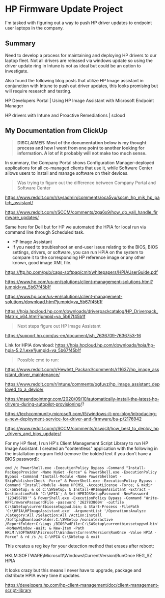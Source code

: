 # HP Firmware Update Project
I'm tasked with figuring out a way to push HP driver updates to endpoint user laptops in the company.

## Summary
Need to develop a process for maintaining and deploying HP drivers to our laptop fleet. Not all drivers are released via windows update so using the driver update ring in Intune is not as ideal but could be an option to investigate. 

Also found the following blog posts that utilize HP Image assistant in conjunction with Intune to push out driver updates, this looks promising but will require research and testing. 

HP Developers Portal | Using HP Image Assistant with Microsoft Endpoint Manager

HP drivers with Intune and Proactive Remediations | scloud

## My Documentation from ClickUp
> **DISCLAIMER: Most of the documentation below is my thought process and how I went from one point to another looking for information. A lot of it probably will not make too much sense.**

In summary, the Company Portal shows Configuration Manager-deployed applications for all co-managed clients that use it, while Software Center allows users to install and manage software on their devices.
> Was trying to figure out the difference between Company Portal and Software Center

https://www.reddit.com/r/sysadmin/comments/oca5vu/sccm_hp_mik_hp_patch_assistant/

https://www.reddit.com/r/SCCM/comments/zga6x9/how_do_yall_handle_firmware_updates/

Same here for Dell but for HP we automated the HPIA for local run via command line through Scheduled task.

- HP Image Assistant
- If you need to troubleshoot an end-user issue relating to the BIOS, BIOS settings, drivers, or software, you can run HPIA on the system to compare it to the corresponding HP reference image or any other known, good image XML file.

https://ftp.hp.com/pub/caps-softpaq/cmit/whitepapers/HPIAUserGuide.pdf

https://www.hp.com/us-en/solutions/client-management-solutions.html?jumpid=va_5b67f45b1f

https://www.hp.com/us-en/solutions/client-management-solutions/download.html?jumpid=va_5b67f45b1f

https://hpia.hpcloud.hp.com/downloads/driverpackcatalog/HP_Driverpack_Matrix_x64.html?jumpid=va_5b67f45b1f

> Next steps figure out HP Image Assistant

https://support.hp.com/us-en/document/ish_7636709-7636753-16

Link for HPIA download: https://hpia.hpcloud.hp.com/downloads/hpia/hp-hpia-5.2.1.exe?jumpid=va_5b67f45b1f

> Possible cmd to run:

https://www.reddit.com/r/Hewlett_Packard/comments/r11637/hp_image_assistant_driver_maintenance/

https://www.reddit.com/r/Intune/comments/ogfuvz/hp_image_assistant_deployed_to_a_device/

https://msendpointmgr.com/2020/09/10/automatically-install-the-latest-hp-drivers-during-autopilot-provisioning/?

https://techcommunity.microsoft.com/t5/windows-it-pro-blog/introducing-a-new-deployment-service-for-driver-and-firmware/ba-p/2176942

https://www.reddit.com/r/SCCM/comments/nswjs3/how_best_to_deploy_hp_drivers_and_bios_updates/

For my HP fleet, I run HP's Client Management Script Library to run HP Image Assistant. I created an "contentless" application with the following in the installation program field (remove the bolded text if you don't have a BIOS password):

```
cmd /c PowerShell.exe -ExecutionPolicy Bypass -Command "Install-PackageProvider -Name NuGet -Force" & PowerShell.exe -ExecutionPolicy Bypass -Command "Install-Module -Name PowerShellGet -SkipPublisherCheck -Force" & PowerShell.exe -ExecutionPolicy Bypass -Command "Install-Module -Name HPCMSL -AcceptLicense -Force; & mkdir C:\SWSetup; & cd C:\SWSetup; & Install-HPImageAssistant -Extract -DestinationPath 'C:\HPIA'; & Set-HPBIOSSetupPassword -NewPassword '123456789'" & PowerShell.exe -ExecutionPolicy Bypass -Command "Write-HPFirmwarePasswordFile -password '2627838604' -outfile C:\SWSetup\currentbiossetuppwd.bin; & Start-Process -FilePath 'C:\HPIA\HPImageAssistant.exe' -ArgumentList '/Operation:Analyze /Category:All /Selection:All /Action:Install /SoftpaqDownloadFolder:C:\SWSetup /noninteractive /ReportFolder:C:\Logs /BIOSPwdFile:C:\SWSetup\currentbiossetuppwd.bin' -NoNewWindow -Wait; & New-Item -Path HKLM:\SOFTWARE\Microsoft\Windows\CurrentVersion\RunOnce -Value HPIA -Force" & rd /s /q C:\HPIA C:\SWSetup & exit
```

This creates a reg key for your detection method that erases after reboot:

HKLM:SOFTWARE\Microsoft\Windows\CurrentVersion\RunOnce REG_SZ HPIA

It looks crazy but this means I never have to upgrade, package and distribute HPIA every time it updates.

https://developers.hp.com/hp-client-management/doc/client-management-script-library
